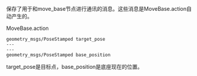 保存了用于和move_base节点进行通讯的消息。这些消息是MoveBase.action自动产生的。

MoveBase.action

    geometry_msgs/PoseStamped target_pose
    ---
    ---
    geometry_msgs/PoseStamped base_position

target_pose是目标点，base_position是底座现在的位置。
